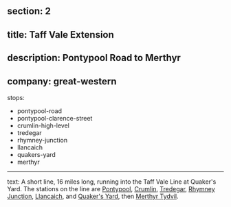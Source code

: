 section: 2
----
title: Taff Vale Extension
----
description: Pontypool Road to Merthyr
----
company: great-western
----
stops:
- pontypool-road
- pontypool-clarence-street
- crumlin-high-level
- tredegar
- rhymney-junction
- llancaich
- quakers-yard
- merthyr
----
text: A short line, 16 miles long, running into the Taff Vale Line at Quaker's Yard. The stations on the line are [Pontypool](/stations/pontypool-road), [Crumlin](/stations/crumlin-high-level), [Tredegar](/stations/tredegar), [Rhymney Junction](/stations/rhymney-junction), [Llancaich](/stations/llancaich), and [Quaker's Yard](/stations/quakers-yard), then [Merthyr Tydvil](/stations/merthyr-tydfil).
